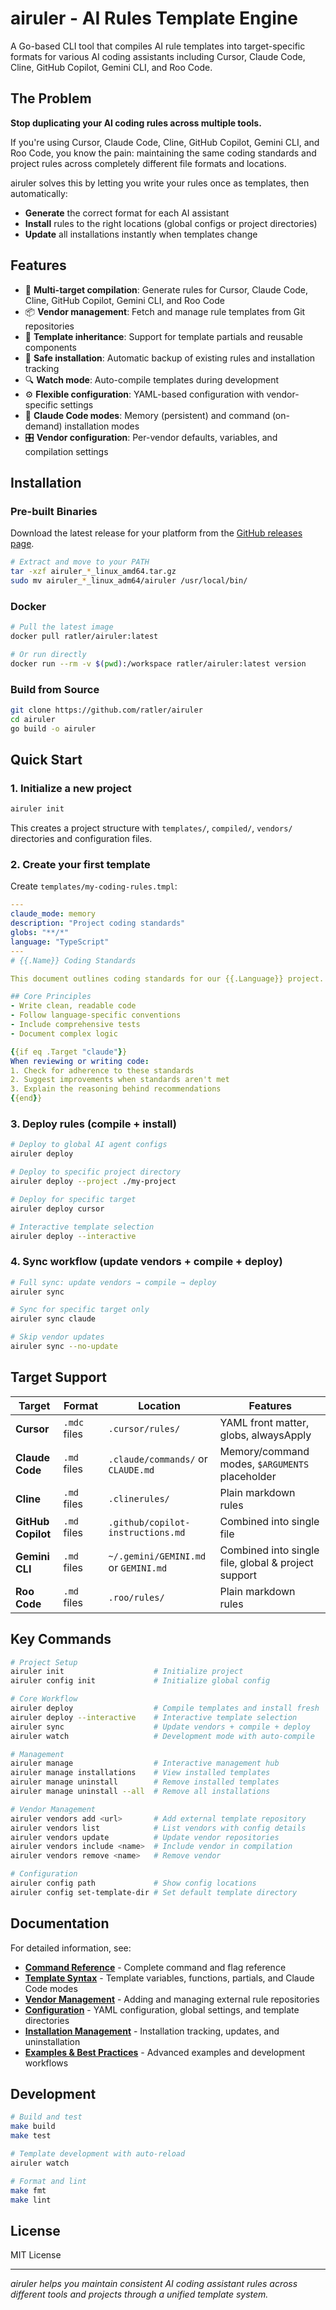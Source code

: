 # airuler - AI Rules Template Engine

A Go-based CLI tool that compiles AI rule templates into target-specific formats for various AI coding assistants
including Cursor, Claude Code, Cline, GitHub Copilot, Gemini CLI, and Roo Code.

## The Problem

**Stop duplicating your AI coding rules across multiple tools.**

If you're using Cursor, Claude Code, Cline, GitHub Copilot, Gemini CLI, and Roo Code, you know the pain: maintaining the same coding
standards and project rules across completely different file formats and locations.

airuler solves this by letting you write your rules once as templates, then automatically:

- **Generate** the correct format for each AI assistant
- **Install** rules to the right locations (global configs or project directories)
- **Update** all installations instantly when templates change

## Features

- 🎯 **Multi-target compilation**: Generate rules for Cursor, Claude Code, Cline, GitHub Copilot, Gemini CLI, and Roo Code
- 📦 **Vendor management**: Fetch and manage rule templates from Git repositories
- 🔄 **Template inheritance**: Support for template partials and reusable components
- 💾 **Safe installation**: Automatic backup of existing rules and installation tracking
- 🔍 **Watch mode**: Auto-compile templates during development
- ⚙️ **Flexible configuration**: YAML-based configuration with vendor-specific settings
- 🧠 **Claude Code modes**: Memory (persistent) and command (on-demand) installation modes
- 🎛️ **Vendor configuration**: Per-vendor defaults, variables, and compilation settings

## Installation

### Pre-built Binaries

Download the latest release for your platform from the [GitHub releases page](https://github.com/ratler/airuler/releases).

```bash
# Extract and move to your PATH
tar -xzf airuler_*_linux_amd64.tar.gz
sudo mv airuler_*_linux_adm64/airuler /usr/local/bin/
```

### Docker

```bash
# Pull the latest image
docker pull ratler/airuler:latest

# Or run directly
docker run --rm -v $(pwd):/workspace ratler/airuler:latest version
```

### Build from Source

```bash
git clone https://github.com/ratler/airuler
cd airuler
go build -o airuler
```

## Quick Start

### 1. Initialize a new project

```bash
airuler init
```

This creates a project structure with `templates/`, `compiled/`, `vendors/` directories and configuration files.

### 2. Create your first template

Create `templates/my-coding-rules.tmpl`:

```yaml
---
claude_mode: memory
description: "Project coding standards"
globs: "**/*"
language: "TypeScript"
---
# {{.Name}} Coding Standards

This document outlines coding standards for our {{.Language}} project.

## Core Principles
- Write clean, readable code
- Follow language-specific conventions
- Include comprehensive tests
- Document complex logic

{{if eq .Target "claude"}}
When reviewing or writing code:
1. Check for adherence to these standards
2. Suggest improvements when standards aren't met
3. Explain the reasoning behind recommendations
{{end}}
```

### 3. Deploy rules (compile + install)

```bash
# Deploy to global AI agent configs
airuler deploy

# Deploy to specific project directory
airuler deploy --project ./my-project

# Deploy for specific target
airuler deploy cursor

# Interactive template selection
airuler deploy --interactive
```

### 4. Sync workflow (update vendors + compile + deploy)

```bash
# Full sync: update vendors → compile → deploy
airuler sync

# Sync for specific target only
airuler sync claude

# Skip vendor updates
airuler sync --no-update
```

## Target Support

| Target             | Format       | Location                             | Features                                            |
| ------------------ | ------------ | ------------------------------------ | --------------------------------------------------- |
| **Cursor**         | `.mdc` files | `.cursor/rules/`                     | YAML front matter, globs, alwaysApply               |
| **Claude Code**    | `.md` files  | `.claude/commands/` or `CLAUDE.md`   | Memory/command modes, `$ARGUMENTS` placeholder      |
| **Cline**          | `.md` files  | `.clinerules/`                       | Plain markdown rules                                |
| **GitHub Copilot** | `.md` files  | `.github/copilot-instructions.md`    | Combined into single file                           |
| **Gemini CLI**     | `.md` files  | `~/.gemini/GEMINI.md` or `GEMINI.md` | Combined into single file, global & project support |
| **Roo Code**       | `.md` files  | `.roo/rules/`                        | Plain markdown rules                                |

## Key Commands

```bash
# Project Setup
airuler init                    # Initialize project
airuler config init             # Initialize global config

# Core Workflow
airuler deploy                  # Compile templates and install fresh
airuler deploy --interactive    # Interactive template selection
airuler sync                    # Update vendors + compile + deploy
airuler watch                   # Development mode with auto-compile

# Management
airuler manage                  # Interactive management hub
airuler manage installations    # View installed templates
airuler manage uninstall        # Remove installed templates
airuler manage uninstall --all  # Remove all installations

# Vendor Management
airuler vendors add <url>       # Add external template repository
airuler vendors list            # List vendors with config details
airuler vendors update          # Update vendor repositories
airuler vendors include <name>  # Include vendor in compilation
airuler vendors remove <name>   # Remove vendor

# Configuration
airuler config path             # Show config locations
airuler config set-template-dir # Set default template directory
```

## Documentation

For detailed information, see:

- **[Command Reference](docs/command-reference.md)** - Complete command and flag reference
- **[Template Syntax](docs/templates.md)** - Template variables, functions, partials, and Claude Code modes
- **[Vendor Management](docs/vendors.md)** - Adding and managing external rule repositories
- **[Configuration](docs/configuration.md)** - YAML configuration, global settings, and template directories
- **[Installation Management](docs/installation.md)** - Installation tracking, updates, and uninstallation
- **[Examples & Best Practices](docs/examples.md)** - Advanced examples and development workflows

## Development

```bash
# Build and test
make build
make test

# Template development with auto-reload
airuler watch

# Format and lint
make fmt
make lint
```

## License

MIT License

______________________________________________________________________

*airuler helps you maintain consistent AI coding assistant rules across different tools and projects through a unified template system.*

